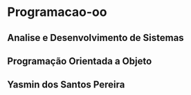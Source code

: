 # Programacao-oo
## Analise e Desenvolvimento de Sistemas
## Programação Orientada a Objeto 
## Yasmin dos Santos Pereira 
